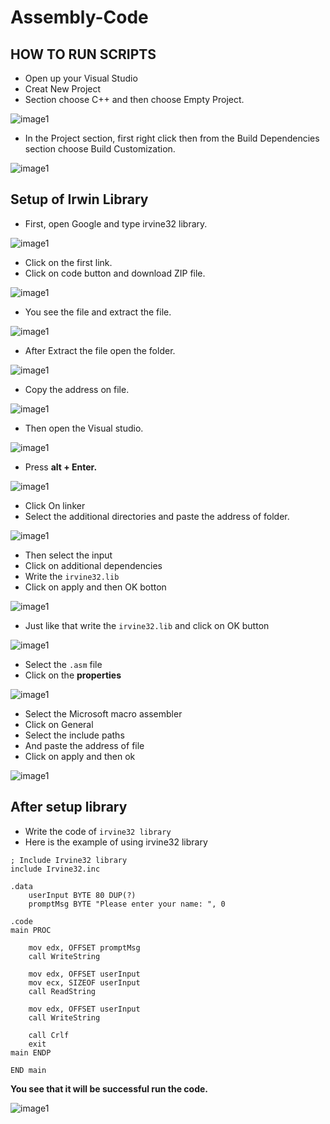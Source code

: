 # Assembly-Code

## HOW TO RUN SCRIPTS
- Open up your Visual Studio
- Creat New Project
- Section choose C++ and then choose Empty Project.

![image1](Images/image20.png)

- In the Project section, first right click then from the Build Dependencies section choose Build Customization.

![image1](Images/image21.png)

## Setup of Irwin Library
- First, open Google and type irvine32 library.

![image1](Images/image1.png)

- Click on the first link.
- Click on code button and download ZIP file.

![image1](Images/image2.png)

- You see the file and extract the file.

![image1](Images/image3.png)

- After Extract the file open the folder.

![image1](Images/image4.png)

- Copy the address on file.

![image1](Images/image5.png)

- Then open the Visual studio.

![image1](Images/image6.png)

- Press **alt + Enter.**

![image1](Images/image7.png)

- Click On linker
- Select the additional directories and paste the address of folder.

![image1](Images/image8.png)

- Then select the input
- Click on additional dependencies
- Write the `irvine32.lib`
- Click on apply and then OK botton

![image1](Images/image9.png)

- Just like that write the `irvine32.lib` and click on OK button

![image1](Images/image10.png)

- Select the `.asm` file
- Click on the **properties**

![image1](Images/image11.png)

- Select the Microsoft macro assembler
- Click on General
- Select the include paths
- And paste the address of file
- Click on apply and then ok

![image1](Images/image12.png)

## After setup library

- Write the code of `irvine32 library`
- Here is the example of using irvine32 library

```assembly
; Include Irvine32 library
include Irvine32.inc

.data
    userInput BYTE 80 DUP(?)    
    promptMsg BYTE "Please enter your name: ", 0

.code
main PROC

    mov edx, OFFSET promptMsg   
    call WriteString          

    mov edx, OFFSET userInput   
    mov ecx, SIZEOF userInput  
    call ReadString            

    mov edx, OFFSET userInput   
    call WriteString           

    call Crlf              
    exit        
main ENDP

END main
```

**You see that it will be successful run the code.**

![image1](Images/image13.png)


